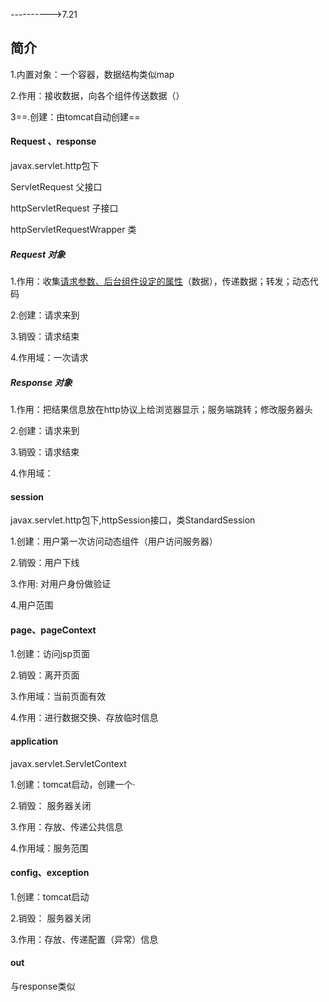 ---------->7.21

## 简介

1.内置对象：一个容器，数据结构类似map

2.作用：接收数据，向各个组件传送数据（）

3==.创建：由tomcat自动创建==

#### Request  、response

javax.servlet.http包下

ServletRequest                  父接口

httpServletRequest          子接口

httpServletRequestWrapper     类

##### Request        对象

1.作用：收集<u>请求参数、后台组件设定的属性</u>（数据），传递数据；转发；动态代码

2.创建：请求来到

3.销毁：请求结束

4.作用域：一次请求

##### Response       对象

1.作用：把结果信息放在http协议上给浏览器显示；服务端跳转；修改服务器头

2.创建：请求来到

3.销毁：请求结束

4.作用域：

#### session

javax.servlet.http包下,httpSession接口，类StandardSession

1.创建：用户第一次访问动态组件（用户访问服务器）

2.销毁：用户下线

3.作用:  对用户身份做验证

4.用户范围

#### page、pageContext

1.创建：访问jsp页面

2.销毁：离开页面

3.作用域：当前页面有效

4.作用：进行数据交换、存放临时信息

#### application  

javax.servlet.ServletContext

1.创建：tomcat启动，创建一个·

2.销毁： 服务器关闭

3.作用：存放、传递公共信息

4.作用域：服务范围

#### config、exception

1.创建：tomcat启动

2.销毁： 服务器关闭

3.作用：存放、传递配置（异常）信息

#### out

与response类似